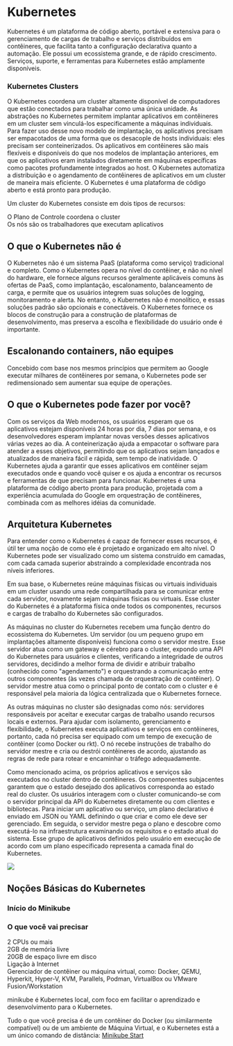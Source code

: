 # Kubernetes

Kubernetes é um plataforma de código aberto, portável e extensiva para o gerenciamento de cargas de trabalho e serviços distribuídos em contêineres, que facilita tanto a configuração declarativa quanto a automação. Ele possui um ecossistema grande, e de rápido crescimento. Serviços, suporte, e ferramentas para Kubernetes estão amplamente disponíveis.

### Kubernetes Clusters
O Kubernetes coordena um cluster altamente disponível de computadores que estão conectados para trabalhar como uma única unidade. As abstrações no Kubernetes permitem implantar aplicativos em contêineres em um cluster sem vinculá-los especificamente a máquinas individuais. Para fazer uso desse novo modelo de implantação, os aplicativos precisam ser empacotados de uma forma que os desacople de hosts individuais: eles precisam ser conteinerizados. Os aplicativos em contêineres são mais flexíveis e disponíveis do que nos modelos de implantação anteriores, em que os aplicativos eram instalados diretamente em máquinas específicas como pacotes profundamente integrados ao host. O Kubernetes automatiza a distribuição e o agendamento de contêineres de aplicativos em um cluster de maneira mais eficiente. O Kubernetes é uma plataforma de código aberto e está pronto para produção.

Um cluster do Kubernetes consiste em dois tipos de recursos:

O Plano de Controle coordena o cluster  
Os nós são os trabalhadores que executam aplicativos

## O que o Kubernetes não é

O Kubernetes não é um sistema PaaS (plataforma como serviço) tradicional e completo. Como o Kubernetes opera no nível do contêiner, e não no nível do hardware, ele fornece alguns recursos geralmente aplicáveis comuns às ofertas de PaaS, como implantação, escalonamento, balanceamento de carga, e permite que os usuários integrem suas soluções de logging, monitoramento e alerta. No entanto, o Kubernetes não é monolítico, e essas soluções padrão são opcionais e conectáveis. O Kubernetes fornece os blocos de construção para a construção de plataformas de desenvolvimento, mas preserva a escolha e flexibilidade do usuário onde é importante.

## Escalonando containers, não equipes
Concebido com base nos mesmos princípios que permitem ao Google executar milhares de contêineres por semana, o Kubernetes pode ser redimensionado sem aumentar sua equipe de operações.

## O que o Kubernetes pode fazer por você?
Com os serviços da Web modernos, os usuários esperam que os aplicativos estejam disponíveis 24 horas por dia, 7 dias por semana, e os desenvolvedores esperam implantar novas versões desses aplicativos várias vezes ao dia. A conteinerização ajuda a empacotar o software para atender a esses objetivos, permitindo que os aplicativos sejam lançados e atualizados de maneira fácil e rápida, sem tempo de inatividade. O Kubernetes ajuda a garantir que esses aplicativos em contêiner sejam executados onde e quando você quiser e os ajuda a encontrar os recursos e ferramentas de que precisam para funcionar. Kubernetes é uma plataforma de código aberto pronta para produção, projetada com a experiência acumulada do Google em orquestração de contêineres, combinada com as melhores idéias da comunidade.

## Arquitetura Kubernetes

Para entender como o Kubernetes é capaz de fornecer esses recursos, é útil ter uma noção de como ele é projetado e organizado em alto nível. O Kubernetes pode ser visualizado como um sistema construído em camadas, com cada camada superior abstraindo a complexidade encontrada nos níveis inferiores.

Em sua base, o Kubernetes reúne máquinas físicas ou virtuais individuais em um cluster usando uma rede compartilhada para se comunicar entre cada servidor, novamente sejam máquinas físicas ou virtuais. Esse cluster do Kubernetes é a plataforma física onde todos os componentes, recursos e cargas de trabalho do Kubernetes são configurados.

As máquinas no cluster do Kubernetes recebem uma função dentro do ecossistema do Kubernetes. Um servidor (ou um pequeno grupo em implantações altamente disponíveis) funciona como o servidor mestre. Esse servidor atua como um gateway e cérebro para o cluster, expondo uma API do Kubernetes para usuários e clientes, verificando a integridade de outros servidores, decidindo a melhor forma de dividir e atribuir trabalho (conhecido como "agendamento") e orquestrando a comunicação entre outros componentes (às vezes chamada de orquestração de contêiner). O servidor mestre atua como o principal ponto de contato com o cluster e é responsável pela maioria da lógica centralizada que o Kubernetes fornece.

As outras máquinas no cluster são designadas como nós: servidores responsáveis por aceitar e executar cargas de trabalho usando recursos locais e externos. Para ajudar com isolamento, gerenciamento e flexibilidade, o Kubernetes executa aplicativos e serviços em contêineres, portanto, cada nó precisa ser equipado com um tempo de execução de contêiner (como Docker ou rkt). O nó recebe instruções de trabalho do servidor mestre e cria ou destrói contêineres de acordo, ajustando as regras de rede para rotear e encaminhar o tráfego adequadamente.

Como mencionado acima, os próprios aplicativos e serviços são executados no cluster dentro de contêineres. Os componentes subjacentes garantem que o estado desejado dos aplicativos corresponda ao estado real do cluster. Os usuários interagem com o cluster comunicando-se com o servidor principal da API do Kubernetes diretamente ou com clientes e bibliotecas. Para iniciar um aplicativo ou serviço, um plano declarativo é enviado em JSON ou YAML definindo o que criar e como ele deve ser gerenciado. Em seguida, o servidor mestre pega o plano e descobre como executá-lo na infraestrutura examinando os requisitos e o estado atual do sistema. Esse grupo de aplicativos definidos pelo usuário em execução de acordo com um plano especificado representa a camada final do Kubernetes.

![](Arquitetura%20Cluster%20Kubernetes.png)

## Noções Básicas do Kubernetes

### Início do Minikube

### O que você vai precisar
2 CPUs ou mais  
2GB de memória livre  
20GB de espaço livre em disco  
Ligação à Internet  
Gerenciador de contêiner ou máquina virtual, como: Docker, QEMU, Hyperkit, Hyper-V, KVM, Parallels, Podman, VirtualBox ou VMware Fusion/Workstation

minikube é Kubernetes local, com foco em facilitar o aprendizado e desenvolvimento para o Kubernetes.

Tudo o que você precisa é de um contêiner do Docker (ou similarmente compatível) ou de um ambiente de Máquina Virtual, e o Kubernetes está a um único comando de distância:  [Minikube Start](https://minikube.sigs.k8s.io/docs/start/)